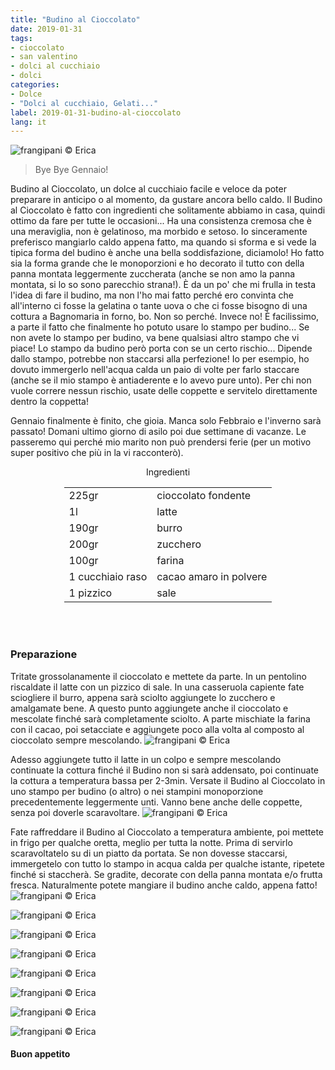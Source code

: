```yaml
---
title: "Budino al Cioccolato"
date: 2019-01-31
tags:
- cioccolato
- san valentino
- dolci al cucchiaio
- dolci
categories:
- Dolce
- "Dolci al cucchiaio, Gelati..."
label: 2019-01-31-budino-al-cioccolato
lang: it
---
```

![](header.jpeg "frangipani © Erica")

> Bye Bye Gennaio!

Budino al Cioccolato, un dolce al cucchiaio facile e veloce da poter preparare in anticipo o al momento, da gustare ancora bello caldo. Il Budino al Cioccolato è fatto con ingredienti che solitamente abbiamo in casa, quindi ottimo da fare per tutte le occasioni... Ha una consistenza cremosa che è una meraviglia, non è gelatinoso, ma morbido e setoso. Io sinceramente preferisco mangiarlo caldo appena fatto, ma quando si sforma e si vede la tipica forma del budino è anche una bella soddisfazione, diciamolo! Ho fatto sia la forma grande che le monoporzioni e ho decorato il tutto con della panna montata leggermente zuccherata (anche se non amo la panna montata, si lo so sono parecchio strana!). È da un po' che mi frulla in testa l'idea di fare il budino, ma non l'ho mai fatto perché ero convinta che all'interno ci fosse la gelatina o tante uova o che ci fosse bisogno di una cottura a Bagnomaria in forno, bo. Non so perché. Invece no! È facilissimo, a parte il fatto che finalmente ho potuto usare lo stampo per budino... Se non avete lo stampo per budino, va bene qualsiasi altro stampo che vi piace! Lo stampo da budino però porta con se un certo rischio... Dipende dallo stampo, potrebbe non staccarsi alla perfezione! Io per esempio, ho dovuto immergerlo nell'acqua calda un paio di volte per farlo staccare (anche se il mio stampo è antiaderente e lo avevo pure unto). Per chi non vuole correre nessun rischio, usate delle coppette e servitelo direttamente dentro la coppetta!

Gennaio finalmente è finito, che gioia. Manca solo Febbraio e l'inverno sarà passato! Domani ultimo giorno di asilo poi due settimane di vacanze. Le passeremo qui perché mio marito non può prendersi ferie (per un motivo super positivo che più in la vi racconterò).

<div id="wrapper" style="text-align: center">
  <div id="yourdiv" style="display: inline-block;">
    <div class="ingredients">
      <div class="ingredients-title">Ingredienti</div>
      <table>
        <tbody>
          </tr>
          <tr>
            <td>225gr</td>
            <td>cioccolato fondente</td>
          </tr>
          <tr>
            <td>1l</td>
            <td>latte</td>
          </tr>
          <tr>
            <td>190gr</td>
            <td>burro</td>
          </tr>
          <tr>
            <td>200gr</td>
            <td>zucchero</td>
          </tr>
          <tr>
            <td>100gr</td>
            <td>farina</td>
          </tr>
          <tr>
            <td>1 cucchiaio raso</td>
            <td>cacao amaro in polvere</td>
          </tr>
          <tr>
            <td>1 pizzico</td>
            <td>sale</td>
          </tr>
        </tbody>
      </table>
      <br></br>
    </div>
  </div>
</div>


<h3>
  <font color="grey">
    <i class="fa fa-cogs"></i>
  </font> Preparazione
</h3>

Tritate grossolanamente il cioccolato e mettete da parte. In un pentolino riscaldate il latte con un pizzico di sale. In una casseruola capiente fate sciogliere il burro, appena sarà sciolto aggiungete lo zucchero e amalgamate bene. A questo punto aggiungete anche il cioccolato e mescolate finché sarà completamente sciolto. A parte mischiate la farina con il cacao, poi setacciate e aggiungete poco alla volta al composto al cioccolato sempre mescolando.
![](cioccolato.jpeg "frangipani © Erica")

Adesso aggiungete tutto il latte in un colpo e sempre mescolando continuate la cottura finché il Budino non si sarà addensato, poi continuate la cottura a temperatura bassa per 2-3min. Versate il Budino al Cioccolato in uno stampo per budino (o altro) o nei stampini monoporzione precedentemente leggermente unti. Vanno bene anche delle coppette, senza poi doverle scaravoltare. 
![](teglia.jpeg "frangipani © Erica")

Fate raffreddare il Budino al Cioccolato a temperatura ambiente, poi mettete in frigo per qualche oretta, meglio per tutta la notte. Prima di servirlo scaravoltatelo su di un piatto da portata. Se non dovesse staccarsi, immergetelo con tutto lo stampo in acqua calda per qualche istante, ripetete finché si staccherà. Se gradite, decorate con della panna montata e/o frutta fresca. Naturalmente potete mangiare il budino anche caldo, appena fatto!
![](risultato1.jpeg "frangipani © Erica")

![](risultato2.jpeg "frangipani © Erica")

![](risultato3.jpeg "frangipani © Erica")

![](risultato4.jpeg "frangipani © Erica")

![](risultato5.jpeg "frangipani © Erica")

![](risultato6.jpeg "frangipani © Erica")

![](risultato7.jpeg "frangipani © Erica")

![](risultato8.jpeg "frangipani © Erica")

<h4>Buon appetito
  <font color="red">
    <i class="fa fa-smile-o"></i>
  </font>
</h4>
